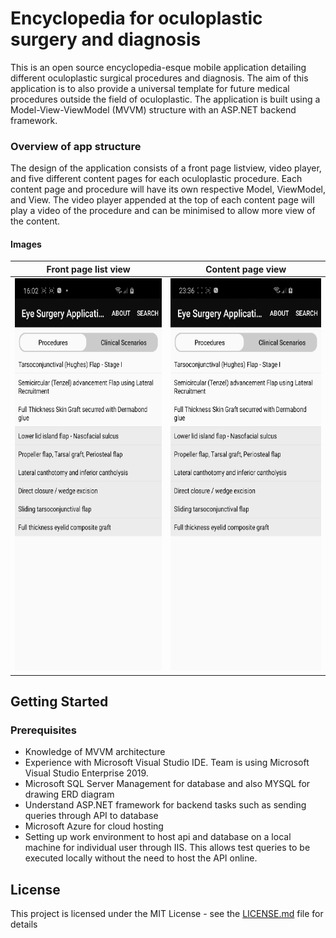 # Encyclopedia for oculoplastic surgery and diagnosis
This is an open source encyclopedia-esque mobile application detailing different oculoplastic surgical procedures and diagnosis. The aim of this application is to also provide a universal template for future medical procedures outside the field of oculoplastic. The application is built using a Model-View-ViewModel (MVVM) structure with an ASP.NET backend framework.

### Overview of app structure
The design of the application consists of a front page listview, video player, and five different content pages for each oculoplastic procedure. Each content page and procedure will have its own respective Model, ViewModel, and View. The video player appended at the top of each content page will play a video of the procedure and can be minimised to allow more view of the content. 

#### Images
Front page list view  | Content page view
--------------------- | ------------------
<img src="https://github.com/jasonwenlee/ESA_P2/blob/readme/images/gif1.gif" width="314" height="628"> | <img src="https://github.com/jasonwenlee/ESA_P2/blob/readme/images/gif3.gif" width="314" height="628">

## Getting Started
### Prerequisites
* Knowledge of MVVM architecture
* Experience with Microsoft Visual Studio IDE. Team is using Microsoft Visual Studio Enterprise 2019.
* Microsoft SQL Server Management for database and also MYSQL for drawing ERD diagram
* Understand ASP.NET framework for backend tasks such as sending queries through API to database
* Microsoft Azure for cloud hosting
* Setting up work environment to host api and database on a local machine for individual user through IIS. This allows test queries to be executed locally without the need to host the API online. 

## License
This project is licensed under the MIT License - see the [LICENSE.md](LICENSE) file for details
